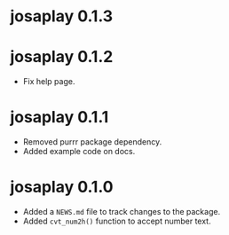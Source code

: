 # josaplay 0.1.3

# josaplay 0.1.2

* Fix help page.

# josaplay 0.1.1

* Removed purrr package dependency.
* Added example code on docs.

# josaplay 0.1.0

* Added a `NEWS.md` file to track changes to the package.
* Added `cvt_num2h()` function to accept number text.
